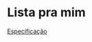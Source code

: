 # Lista pra mim

[Especificação](https://docs.google.com/document/d/e/2PACX-1vSPmbKNWnCSXkLTLvzhenxLEtTOUURfeIsICQNQW9Q648gDDnozgehm7b5CvZWciklkM-7HKSqeWp7X/pub)